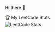  Hi there 👋

 🏆 My LeetCode Stats  
![LeetCode Stats](https://leetcard.jacoblin.cool/Meghananamz?theme=dark&font=Arial)

